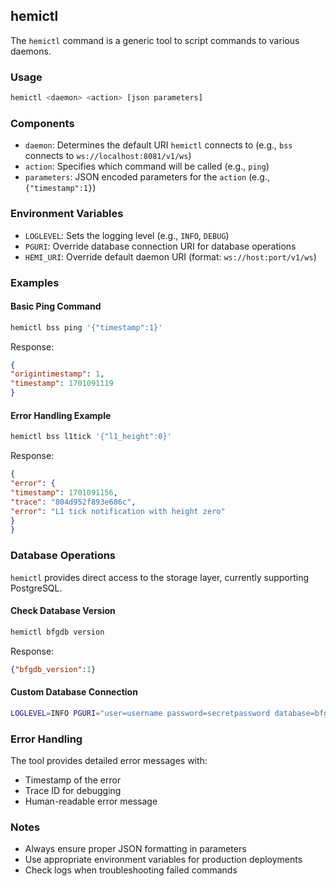 ## hemictl

The `hemictl` command is a generic tool to script commands to various daemons.

### Usage
```bash
hemictl <daemon> <action> [json parameters]
```

### Components

- `daemon`: Determines the default URI `hemictl` connects to (e.g., `bss` connects to `ws://localhost:8081/v1/ws`)
- `action`: Specifies which command will be called (e.g., `ping`)
- `parameters`: JSON encoded parameters for the `action` (e.g., `{"timestamp":1}`)

### Environment Variables

- `LOGLEVEL`: Sets the logging level (e.g., `INFO`, `DEBUG`)
- `PGURI`: Override database connection URI for database operations
- `HEMI_URI`: Override default daemon URI (format: `ws://host:port/v1/ws`)

### Examples

#### Basic Ping Command
```bash
hemictl bss ping '{"timestamp":1}'
```

Response:
```json
{
"origintimestamp": 1,
"timestamp": 1701091119
}
```

#### Error Handling Example
```bash
hemictl bss l1tick '{"l1_height":0}'
```

Response:
```json
{
"error": {
"timestamp": 1701091156,
"trace": "804d952f893e686c",
"error": "L1 tick notification with height zero"
}
}
```

### Database Operations

`hemictl` provides direct access to the storage layer, currently supporting PostgreSQL.

#### Check Database Version
```bash
hemictl bfgdb version
```

Response:
```json
{"bfgdb_version":1}
```

#### Custom Database Connection
```bash
LOGLEVEL=INFO PGURI="user=username password=secretpassword database=bfgdb" hemictl bfgdb version
```

### Error Handling

The tool provides detailed error messages with:
- Timestamp of the error
- Trace ID for debugging
- Human-readable error message

### Notes
- Always ensure proper JSON formatting in parameters
- Use appropriate environment variables for production deployments
- Check logs when troubleshooting failed commands
